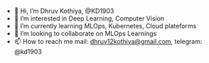 - 👋 Hi, I’m Dhruv Kothiya, @KD1903
- 👀 I’m interested in Deep Learning, Computer Vision 
- 🌱 I’m currently learning MLOps, Kubernetes, Cloud plateforms
- 💞️ I’m looking to collaborate on MLOps Learnings
- 📫 How to reach me mail: dhruv12kothiya@gmail.com, telegram: @kd1903

<!---
KD1903/KD1903 is a ✨ special ✨ repository because its `README.md` (this file) appears on your GitHub profile.
You can click the Preview link to take a look at your changes.
--->
